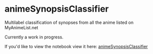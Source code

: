 # animeSynopsisClassifier
Multilabel classification of synopses from all the anime listed on MyAnimeList.net

Currently a work in progress.

If you'd like to view the notebook view it here: 
[animeSynopsisClassifier](https://nbviewer.jupyter.org/github/kurtisdavid/animeSynopsisClassifier/blob/master/AnimeSynopsisClassifier.ipynb)
